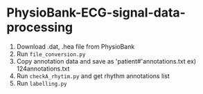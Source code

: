# PhysioBank-ECG-signal-data-processing

1. Download .dat, .hea file from PhysioBank
2. Run `file_conversion.py`
3. Copy annotation data and save as 'patient#'annotations.txt ex) 124annotations.txt
4. Run `checkA_rhytim.py` and get rhythm annotations list
5. Run `labelling.py`
